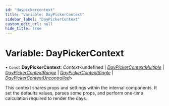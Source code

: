 ```yaml
---
id: "daypickercontext"
title: "Variable: DayPickerContext"
sidebar_label: "DayPickerContext"
custom_edit_url: null
hide_title: true
---
```


# Variable: DayPickerContext

• `Const` **DayPickerContext**: *Context*<undefined \| [*DayPickerContextMultiple*](../interfaces/daypickercontextmultiple.md) \| [*DayPickerContextRange*](../interfaces/daypickercontextrange.md) \| [*DayPickerContextSingle*](../interfaces/daypickercontextsingle.md) \| [*DayPickerContextUncontrolled*](../interfaces/daypickercontextuncontrolled.md)\>

This context shares props and settings within the internal components. It set
the defaults values, parses some props, and perform one-time calculation
required to render the days.

